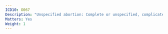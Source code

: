 ```yaml
---
ICD10: O067
Description: "Unspecified abortion: Complete or unspecified, complicated by embolism"
Matters: Yes
Weight: 1
---
```


